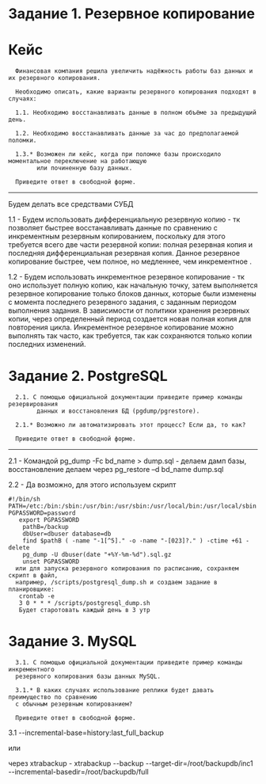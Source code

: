 # Задание 1. Резервное копирование
# Кейс
      Финансовая компания решила увеличить надёжность работы баз данных и их резервного копирования.

      Необходимо описать, какие варианты резервного копирования подходят в случаях:

      1.1. Необходимо восстанавливать данные в полном объёме за предыдущий день.

      1.2. Необходимо восстанавливать данные за час до предполагаемой поломки.

      1.3.* Возможен ли кейс, когда при поломке базы происходило моментальное переключение на работающую 
            или починенную базу данных.

      Приведите ответ в свободной форме.
----

Будем делать все средствами СУБД

1.1 - Будем использовать дифференциальную резервную копию - тк позволяет быстрее восстанавливать данные по сравнению с инкрементным резервным копированием, поскольку для этого требуется всего две части резервной копии: полная резервная копия и последняя дифференциальная резервная копия. Данное резервное копирование быстрее, чем полное, но медленнее, чем инкрементное .

1.2 - Будем использовать инкрементное резервное копирование - тк оно использует полную копию, как начальную точку, затем выполняется резервное копирование только блоков данных, которые были изменены с момента последнего резервного задания, с заданным периодом выполнения задания. В зависимости от политики хранения резервных копии, через определенный период создается новая полная копия для повторения цикла. Инкрементное резервное копирование можно выполнять так часто, как требуется, так как сохраняются только копии последних изменений.

# Задание 2. PostgreSQL

      2.1. С помощью официальной документации приведите пример команды резервирования 
            данных и восстановления БД (pgdump/pgrestore).

      2.1.* Возможно ли автоматизировать этот процесс? Если да, то как?

      Приведите ответ в свободной форме.
----
2.1 - Командой pg_dump -Fc bd_name > dump.sql    - делаем дамп базы, восстановление делаем через   pg_restore –d bd_name dump.sql

2.2 - Да возможно, для этого используем скрипт

    #!/bin/sh PATH=/etc:/bin:/sbin:/usr/bin:/usr/sbin:/usr/local/bin:/usr/local/sbin PGPASSWORD=password
       export PGPASSWORD 
        pathB=/backup
        dbUser=dbuser database=db
        find $pathB ( -name "-1[^5]." -o -name "-[023]?." ) -ctime +61 -delete
        pg_dump -U dbuser(date "+%Y-%m-%d").sql.gz
        unset PGPASSWORD
      или для запуска резервного копирования по расписанию, сохраняем скрипт в файл, 
      например, /scripts/postgresql_dump.sh и создаем задание в планировщике:
       crontab -e
       3 0 * * * /scripts/postgresql_dump.sh
       Будет старотовать каждый день в 3 утр


# Задание 3. MySQL

      3.1. С помощью официальной документации приведите пример команды инкрементного
      резервного копирования базы данных MySQL.

      3.1.* В каких случаях использование реплики будет давать преимущество по сравнению
      с обычным резервным копированием?

      Приведите ответ в свободной форме.

3.1   --incremental-base=history:last_full_backup

или

через xtrabackup  -   xtrabackup --backup --target-dir=/root/backupdb/inc1 --incremental-basedir=/root/backupdb/full 
